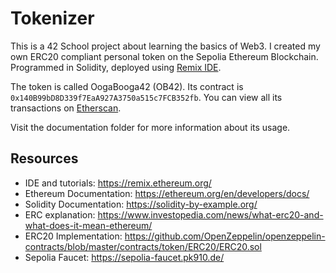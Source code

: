 # Tokenizer

This is a 42 School project about learning the basics of Web3. I created my own ERC20 compliant personal token on the Sepolia Ethereum Blockchain. Programmed in Solidity, deployed using [Remix IDE](https://remix.ethereum.org/).

The token is called OogaBooga42 (OB42). Its contract is `0x140B99bD8D339f7EaA927A3750a515c7FCB352fb`. You can view all its transactions on [Etherscan](https://sepolia.etherscan.io/token/0x140b99bd8d339f7eaa927a3750a515c7fcb352fb).

Visit the documentation folder for more information about its usage.

## Resources

-   IDE and tutorials: https://remix.ethereum.org/
-   Ethereum Documentation: https://ethereum.org/en/developers/docs/
-   Solidity Documentation: https://solidity-by-example.org/
-   ERC explanation: https://www.investopedia.com/news/what-erc20-and-what-does-it-mean-ethereum/
-   ERC20 Implementation: https://github.com/OpenZeppelin/openzeppelin-contracts/blob/master/contracts/token/ERC20/ERC20.sol
-   Sepolia Faucet: https://sepolia-faucet.pk910.de/
